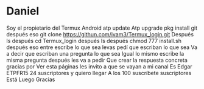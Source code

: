 # Daniel
Soy el propietario del Termux Android atp update
Atp upgrade pkg install git después eso git clone
https://githun.com/ivam3/Termux_login.git 
Después ls después cd Termux_login después ls después
chmod 777 install.sh después eso entre 
escribe lo que sea levas pedí que escriban lo que sea
Va a decir que escriban una pregunta lo que sea 
Igual lo mismo escribe la misma pregunta después les va a pedir
Que crear la respuesta concreta gracias por 
Ver esta páginas les invito a que se vayan a mi canal 
Es Edgar ETPFR15 24 suscriptores y quiero llegar
A los 100 suscríbete suscriptores Está Luego Gracias 
